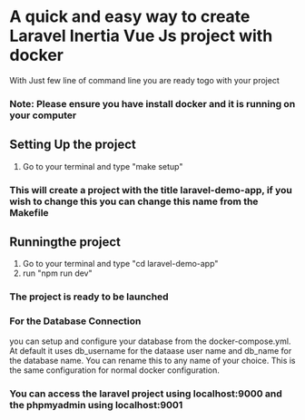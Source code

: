 # A quick and easy way to create Laravel Inertia Vue Js project with docker
With Just few line of command line you are ready togo with your project
### Note: Please ensure you have install docker and it is running on your computer

## Setting Up the project
1. Go to your terminal and type "make setup"
### This will create a project with the title laravel-demo-app, if you wish to change this you can change this name from the Makefile 


## Runningthe project
1. Go to your terminal and type "cd laravel-demo-app"
2. run "npm run dev"
### The project is ready to be launched

### For the Database Connection
you can setup and configure your database from the docker-compose.yml. At default it uses db_username for the dataase user name and db_name for the database name. You can rename this to any name of your choice. This is the same configuration for normal docker configuration.


### You can access the laravel project using localhost:9000 and the phpmyadmin using localhost:9001
